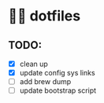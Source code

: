 #  🏴‍☠️ dotfiles

## TODO:
- [x] clean up
- [x] update config sys links
- [ ] add brew dump
- [ ] update bootstrap script